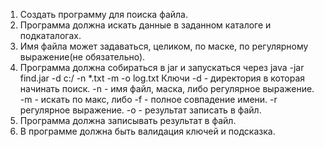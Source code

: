 1. Создать программу для поиска файла. 
2. Программа должна искать данные в заданном каталоге и подкаталогах.
3. Имя файла может задаваться, целиком, по маске, по регулярному выражение(не обязательно).
4. Программа должна собираться в jar и запускаться через java -jar find.jar -d c:/ -n *.txt -m -o log.txt
Ключи 
-d - директория в которая начинать поиск.
-n - имя файл, маска, либо регулярное выражение.
-m - искать по макс, либо -f - полное совпадение имени. -r регулярное выражение.
-o - результат записать в файл.
5. Программа должна записывать результат в файл.
6. В программе должна быть валидация ключей и подсказка.